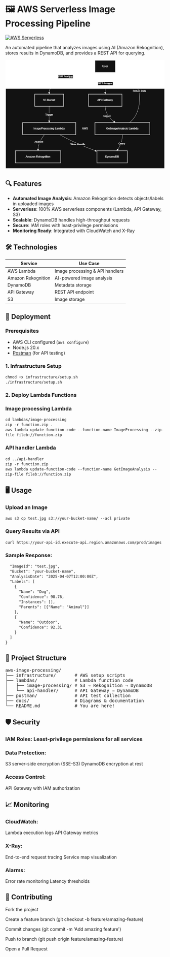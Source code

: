 ﻿# 🖼️ AWS Serverless Image Processing Pipeline

[![AWS Serverless](https://img.shields.io/badge/AWS-Serverless-orange?logo=amazon-aws)](https://github.com/musayounus/aws-image-processing)

An automated pipeline that analyzes images using AI (Amazon Rekognition), stores results in DynamoDB, and provides a REST API for querying.

![Architecture Diagram](./docs/architecture.png)

## 🔍 Features
- **Automated Image Analysis**: Amazon Rekognition detects objects/labels in uploaded images
- **Serverless**: 100% AWS serverless components (Lambda, API Gateway, S3)
- **Scalable**: DynamoDB handles high-throughput requests
- **Secure**: IAM roles with least-privilege permissions
- **Monitoring Ready**: Integrated with CloudWatch and X-Ray

## 🛠️ Technologies
| Service          | Use Case                          |
|------------------|-----------------------------------|
| AWS Lambda       | Image processing & API handlers   |
| Amazon Rekognition | AI-powered image analysis        |
| DynamoDB         | Metadata storage                  |
| API Gateway      | REST API endpoint                 |
| S3               | Image storage                     |

## 🚀 Deployment

### Prerequisites
- AWS CLI configured (`aws configure`)
- Node.js 20.x
- [Postman](https://www.postman.com/) (for API testing)

### 1. Infrastructure Setup
```
chmod +x infrastructure/setup.sh
./infrastructure/setup.sh
```

### 2. Deploy Lambda Functions
### Image processing Lambda
```
cd lambdas/image-processing
zip -r function.zip .
aws lambda update-function-code --function-name ImageProcessing --zip-file fileb://function.zip
```

### API handler Lambda
```
cd ../api-handler
zip -r function.zip .
aws lambda update-function-code --function-name GetImageAnalysis --zip-file fileb://function.zip
```

## 🖥️ Usage
### Upload an Image
```
aws s3 cp test.jpg s3://your-bucket-name/ --acl private
```

### Query Results via API
```
curl https://your-api-id.execute-api.region.amazonaws.com/prod/images
```

### Sample Response:
```{
  "ImageId": "test.jpg",
  "Bucket": "your-bucket-name",
  "AnalysisDate": "2025-04-07T12:00:00Z",
  "Labels": [
    {
      "Name": "Dog",
      "Confidence": 98.76,
      "Instances": [],
      "Parents": [{"Name": "Animal"}]
    },
    {
      "Name": "Outdoor",
      "Confidence": 92.31
    }
  ]
}
```

## 📂 Project Structure
<pre>
aws-image-processing/
├── infrastructure/       # AWS setup scripts
├── lambdas/              # Lambda function code
│   ├── image-processing/ # S3 → Rekognition → DynamoDB
│   └── api-handler/      # API Gateway → DynamoDB
├── postman/              # API test collection
├── docs/                 # Diagrams & documentation
└── README.md             # You are here!
</pre>

## 🛡️ Security
### IAM Roles: Least-privilege permissions for all services

### Data Protection:
S3 server-side encryption (SSE-S3)
DynamoDB encryption at rest

### Access Control:
API Gateway with IAM authorization

## 📈 Monitoring
### CloudWatch:
Lambda execution logs
API Gateway metrics

### X-Ray:
End-to-end request tracing
Service map visualization

### Alarms:
Error rate monitoring
Latency thresholds

## 🤝 Contributing
Fork the project

Create a feature branch (git checkout -b feature/amazing-feature)

Commit changes (git commit -m 'Add amazing feature')

Push to branch (git push origin feature/amazing-feature)

Open a Pull Request
